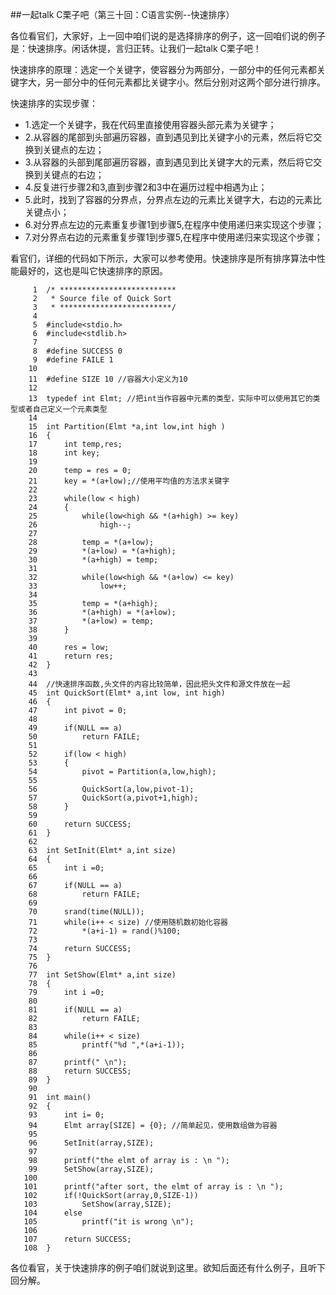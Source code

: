 ##一起talk C栗子吧（第三十回：C语言实例--快速排序）

各位看官们，大家好，上一回中咱们说的是选择排序的例子，这一回咱们说的例子是：快速排序。闲话休提，言归正转。让我们一起talk C栗子吧！ 

快速排序的原理：选定一个关键字，使容器分为两部分，一部分中的任何元素都关键字大，另一部分中的任何元素都比关键字小。然后分别对这两个部分进行排序。

快速排序的实现步骤：
- 1.选定一个关键字，我在代码里直接使用容器头部元素为关键字；
- 2.从容器的尾部到头部遍历容器，直到遇见到比关键字小的元素，然后将它交换到关键点的左边；
- 3.从容器的头部到尾部遍历容器，直到遇见到比关键字大的元素，然后将它交换到关键点的右边；
- 4.反复进行步骤2和3,直到步骤2和3中在遍历过程中相遇为止；
- 5.此时，找到了容器的分界点，分界点左边的元素比关键字大，右边的元素比关键点小；
- 6.对分界点左边的元素重复步骤1到步骤5,在程序中使用递归来实现这个步骤；
- 7.对分界点右边的元素重复步骤1到步骤5,在程序中使用递归来实现这个步骤；


看官们，详细的代码如下所示，大家可以参考使用。快速排序是所有排序算法中性能最好的，这也是叫它快速排序的原因。

```
     1	/* **************************
     2	 * Source file of Quick Sort
     3	 * *************************/
     4	
     5	#include<stdio.h>
     6	#include<stdlib.h>
     7	
     8	#define SUCCESS 0
     9	#define FAILE 1
    10	
    11	#define SIZE 10 //容器大小定义为10
    12	
    13	typedef int Elmt; //把int当作容器中元素的类型，实际中可以使用其它的类型或者自己定义一个元素类型
    14	
    15	int Partition(Elmt *a,int low,int high )
    16	{
    17		int temp,res;
    18		int key;
    19	
    20		temp = res = 0;
    21		key = *(a+low);//使用平均值的方法求关键字
    22	
    23		while(low < high)
    24		{
    25			while(low<high && *(a+high) >= key)
    26				high--;
    27	
    28			temp = *(a+low);
    29			*(a+low) = *(a+high);
    30			*(a+high) = temp;
    31	
    32			while(low<high && *(a+low) <= key)
    33				low++;
    34	
    35			temp = *(a+high);
    36			*(a+high) = *(a+low);
    37			*(a+low) = temp;
    38		}
    39	
    40		res = low;
    41		return res;
    42	}
    43	
    44	//快速排序函数,头文件的内容比较简单，因此把头文件和源文件放在一起
    45	int QuickSort(Elmt* a,int low, int high)
    46	{
    47		int pivot = 0;
    48	
    49		if(NULL == a)
    50			return FAILE;
    51	
    52		if(low < high)
    53		{
    54			pivot = Partition(a,low,high);
    55	
    56			QuickSort(a,low,pivot-1);
    57			QuickSort(a,pivot+1,high);
    58		}
    59	
    60		return SUCCESS;
    61	}
    62	
    63	int SetInit(Elmt* a,int size)
    64	{
    65		int i =0;
    66	
    67		if(NULL == a)
    68			return FAILE;
    69	
    70		srand(time(NULL));
    71		while(i++ < size) //使用随机数初始化容器
    72			*(a+i-1) = rand()%100;
    73	
    74		return SUCCESS;
    75	}
    76	
    77	int SetShow(Elmt* a,int size)
    78	{
    79		int i =0;
    80	
    81		if(NULL == a)
    82			return FAILE;
    83	
    84		while(i++ < size)
    85			printf("%d ",*(a+i-1));
    86	
    87		printf(" \n");
    88		return SUCCESS;
    89	}
    90	
    91	int main()
    92	{
    93		int i= 0;
    94		Elmt array[SIZE] = {0}; //简单起见，使用数组做为容器
    95	
    96		SetInit(array,SIZE);
    97	
    98		printf("the elmt of array is : \n ");
    99		SetShow(array,SIZE);
   100	
   101		printf("after sort, the elmt of array is : \n ");
   102		if(!QuickSort(array,0,SIZE-1))
   103			SetShow(array,SIZE);
   104		else
   105			printf("it is wrong \n");
   106	
   107		return SUCCESS;
   108	}

```

各位看官，关于快速排序的例子咱们就说到这里。欲知后面还有什么例子，且听下回分解。


